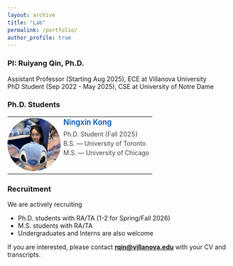 ```yaml
---
layout: archive
title: "Lab"
permalink: /portfolio/
author_profile: true
---
```


### PI: Ruiyang Qin, Ph.D.  
Assistant Professor (Starting Aug 2025), ECE at Villanova University  
PhD Student (Sep 2022 - May 2025), CSE at University of Notre Dame

### Ph.D. Students
<table style="border-collapse:collapse; border:none; margin-bottom:20px; max-width:700px;">
  <tr>
    <td style="border:none; vertical-align:top; padding-right:6px; padding-left:0;">
      <img src="/images/Ningxin.jpg" alt="Ningxin Kong"
           style="width:120px; height:120px; object-fit:cover; border-radius:50%;">
    </td>
    <td style="border:none; vertical-align:top; text-align:left; padding-left:0;">
      <div style="font-weight:600; font-size:1.2em; margin-bottom:6px;">
        <a href="https://www.linkedin.com/in/stacy-kong-625a421a2/" 
           style="text-decoration:none; color:#0056b3;">Ningxin Kong</a>
      </div>
      <div style="color:#444; line-height:1.5;">
        Ph.D. Student (Fall 2025)<br>
        B.S. — University of Toronto<br>
        M.S. — University of Chicago
      </div>
    </td>
  </tr>
</table>


### Recruitment   
We are actively recruiting 
- Ph.D. students with RA/TA (1-2 for Spring/Fall 2026)
- M.S. students with RA/TA
- Undergraduates and Interns are also welcome
  
If you are interested, please contact **[rqin@villanova.edu](mailto:rqin@villanova.edu)** with your CV and transcripts.  


